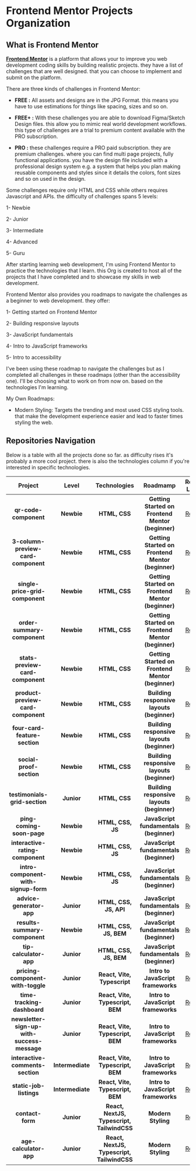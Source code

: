 # Frontend Mentor Projects Organization

## What is Frontend Mentor

**[Frontend Mentor](https://www.frontendmentor.io/)** is a platform that allows your to improve you web development coding skills by building realistic projects. they have a list of challenges that are well designed. that you can choose to implement and submit on the platform.

There are three kinds of challenges in Frontend Mentor:

- **FREE :** All assets and designs are in the JPG Format. this means you have to use estimations for things like spacing, sizes and so on.

- **FREE+ :** With these challenges you are able to download Figma/Sketch Design files. this allow you to mimic real world development workflows. this type of challenges are a trial to premium content available with the PRO subscription.

- **PRO :** these challenges require a PRO paid subscription. they are premium challenges. where you can find multi page projects, fully functional applications. you have the design file included with a professional design system e.g. a system that helps you plan making reusable components and styles since it details the colors, font sizes and so on used in the design.

Some challenges require only HTML and CSS while others requires Javascript and APIs. the difficulty of challenges spans 5 levels:

1- Newbie

2- Junior

3- Intermediate

4- Advanced

5- Guru

After starting learning web development, I'm using Frontend Mentor to practice the technologies that I learn. this Org is created to host all of the projects that I have completed and to showcase my skills in web development.

Frontend Mentor also provides you roadmaps to navigate the challenges as a beginner to web development. they offer:

1- Getting started on Frontend Mentor

2- Building responsive layouts

3- JavaScript fundamentals

4- Intro to JavaScript frameworks

5- Intro to accessibility

I've been using these roadmap to navigate the challenges but as I completed all challenges in these roadmaps (other than the accessibility one). I'll be choosing what to work on from now on. based on the technologies I'm learning.

My Own Roadmaps:

- Modern Styling: Targets the trending and most used CSS styling tools. that make the development experience easier and lead to faster times styling the web.

## Repositories Navigation

Below is a table with all the projects done so far. as difficulty rises it's probably a more cool project. there is also the technologies column if you're interested in specific technologies.

|                 **Project**                 |    **Level**     |              **Technologies**              |                   **Roadmamp**                    |                                       **Repo Link**                                       |
| :-----------------------------------------: | :--------------: | :----------------------------------------: | :-----------------------------------------------: | :---------------------------------------------------------------------------------------: |
|            **qr-code-component**            |    **Newbie**    |               **HTML, CSS**                | **Getting Started on Frontend Mentor (beginner)** |            [Repo](https://github.com/frontendmentor-ilyesab/qr-code-component)            |
|     **3-column-preview-card-component**     |    **Newbie**    |               **HTML, CSS**                | **Getting Started on Frontend Mentor (beginner)** |     [Repo](https://github.com/frontendmentor-ilyesab/3-column-preview-card-component)     |
|       **single-price-grid-component**       |    **Newbie**    |               **HTML, CSS**                | **Getting Started on Frontend Mentor (beginner)** |       [Repo](https://github.com/frontendmentor-ilyesab/single-price-grid-component)       |
|         **order-summary-component**         |    **Newbie**    |               **HTML, CSS**                | **Getting Started on Frontend Mentor (beginner)** |         [Repo](https://github.com/frontendmentor-ilyesab/order-summary-component)         |
|      **stats-preview-card-component**       |    **Newbie**    |               **HTML, CSS**                | **Getting Started on Frontend Mentor (beginner)** |      [Repo](https://github.com/frontendmentor-ilyesab/stats-preview-card-component)       |
|     **product-preview-card-component**      |    **Newbie**    |               **HTML, CSS**                |    **Building responsive layouts (beginner)**     |     [Repo](https://github.com/frontendmentor-ilyesab/product-preview-card-component)      |
|        **four-card-feature-section**        |    **Newbie**    |               **HTML, CSS**                |    **Building responsive layouts (beginner)**     |        [Repo](https://github.com/frontendmentor-ilyesab/four-card-feature-section)        |
|          **social-proof-section**           |    **Newbie**    |               **HTML, CSS**                |    **Building responsive layouts (beginner)**     |          [Repo](https://github.com/frontendmentor-ilyesab/social-proof-section)           |
|        **testimonials-grid-section**        |    **Junior**    |               **HTML, CSS**                |    **Building responsive layouts (beginner)**     |        [Repo](https://github.com/frontendmentor-ilyesab/testimonials-grid-section)        |
|          **ping-coming-soon-page**          |    **Newbie**    |             **HTML, CSS, JS**              |      **JavaScript fundamentals (beginner)**       |          [Repo](https://github.com/frontendmentor-ilyesab/ping-coming-soon-page)          |
|      **interactive-rating-component**       |    **Newbie**    |             **HTML, CSS, JS**              |      **JavaScript fundamentals (beginner)**       |      [Repo](https://github.com/frontendmentor-ilyesab/interactive-rating-component)       |
|    **intro-component-with-signup-form**     |    **Newbie**    |             **HTML, CSS, JS**              |      **JavaScript fundamentals (beginner)**       |    [Repo](https://github.com/frontendmentor-ilyesab/intro-component-with-signup-form)     |
|          **advice-generator-app**           |    **Junior**    |           **HTML, CSS, JS, API**           |      **JavaScript fundamentals (beginner)**       |          [Repo](https://github.com/frontendmentor-ilyesab/advice-generator-app)           |
|        **results-summary-component**        |    **Newbie**    |           **HTML, CSS, JS, BEM**           |      **JavaScript fundamentals (beginner)**       |        [Repo](https://github.com/frontendmentor-ilyesab/results-summary-component)        |
|           **tip-calculator-app**            |    **Junior**    |           **HTML, CSS, JS, BEM**           |      **JavaScript fundamentals (beginner)**       |           [Repo](https://github.com/frontendmentor-ilyesab/tip-calculator-app)            |
|      **pricing-component-with-toggle**      |    **Junior**    |        **React, Vite, Typescript**         |        **Intro to JavaScript frameworks**         |      [Repo](https://github.com/frontendmentor-ilyesab/pricing-component-with-toggle)      |
|         **time-tracking-dashboard**         |    **Junior**    |      **React, Vite, Typescript, BEM**      |        **Intro to JavaScript frameworks**         |         [Repo](https://github.com/frontendmentor-ilyesab/time-tracking-dashboard)         |
| **newsletter-sign-up-with-success-message** |    **Junior**    |      **React, Vite, Typescript, BEM**      |        **Intro to JavaScript frameworks**         | [Repo](https://github.com/frontendmentor-ilyesab/newsletter-sign-up-with-success-message) |
|      **interactive-comments-section**       | **Intermediate** |      **React, Vite, Typescript, BEM**      |        **Intro to JavaScript frameworks**         |      [Repo](https://github.com/frontendmentor-ilyesab/interactive-comments-section)       |
|           **static-job-listings**           | **Intermediate** |      **React, Vite, Typescript, BEM**      |        **Intro to JavaScript frameworks**         |           [Repo](https://github.com/frontendmentor-ilyesab/static-job-listings)           |
|              **contact-form**               |    **Junior**    | **React, NextJS, Typescript, TailwindCSS** |                **Modern Styling**                 |              [Repo](https://github.com/frontendmentor-ilyesab/contact-form)               |
|           **age-calculator-app**            |    **Junior**    | **React, NextJS, Typescript, TailwindCSS** |                **Modern Styling**                 |           [Repo](https://github.com/frontendmentor-ilyesab/age-calculator-app)            |
